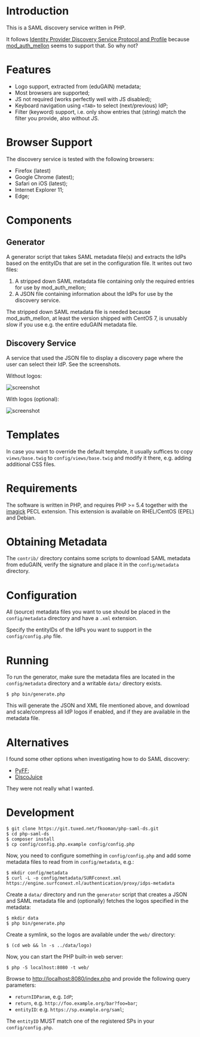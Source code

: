 # Introduction

This is a SAML discovery service written in PHP.

It follows 
[Identity Provider Discovery Service Protocol and Profile](https://docs.oasis-open.org/security/saml/Post2.0/sstc-saml-idp-discovery.pdf) 
because [mod_auth_mellon](https://github.com/UNINETT/mod_auth_mellon) 
seems to support that. So why not?

# Features

* Logo support, extracted from (eduGAIN) metadata;
* Most browsers are supported;
* JS not required (works perfectly well with JS disabled);
* Keyboard navigation using `<TAB>` to select (next/previous) IdP;
* Filter (keyword) support, i.e. only show entries that (string) match the 
  filter you provide, also without JS.

# Browser Support

The discovery service is tested with the following browsers:

* Firefox (latest)
* Google Chrome (latest);
* Safari on iOS (latest);
* Internet Explorer 11;
* Edge;

# Components

## Generator

A generator script that takes SAML metadata file(s) and extracts the IdPs based 
on the entityIDs that are set in the configuration file. It writes out two 
files:

1. A stripped down SAML metadata file containing only the required entries for
   use by mod_auth_mellon;
2. A JSON file containing information about the IdPs for use by the discovery
   service.

The stripped down SAML metadata file is needed because mod_auth_mellon, at 
least the version shipped with CentOS 7, is unusably slow if you use e.g. the 
entire eduGAIN metadata file.

## Discovery Service

A service that used the JSON file to display a discovery page where the user
can select their IdP. See the screenshots.

Without logos:

![screenshot](contrib/screenshot.png)

With logos (optional):

![screenshot](contrib/screenshot_logos.png)

# Templates

In case you want to override the default template, it usually suffices to copy
`views/base.twig` to `config/views/base.twig` and modify it there, e.g. adding
additional CSS files.

# Requirements

The software is written in PHP, and requires PHP >= 5.4 together with the 
[imagick](https://pecl.php.net/package/imagick) PECL extension. This extension 
is available on RHEL/CentOS (EPEL) and Debian.

# Obtaining Metadata

The `contrib/` directory contains some scripts to download SAML metadata from
eduGAIN, verify the signature and place it in the `config/metadata` directory.

# Configuration

All (source) metadata files you want to use should be placed in the 
`config/metadata` directory and have a `.xml` extension. 

Specify the entityIDs of the IdPs you want to support in the 
`config/config.php` file.

# Running

To run the generator, make sure the metadata files are located in the 
`config/metadata` directory and a writable `data/` directory exists.

    $ php bin/generate.php

This will generate the JSON and XML file mentioned above, and download and 
scale/compress all IdP logos if enabled, and if they are available in the 
metadata file.

# Alternatives

I found some other options when investigating how to do SAML discovery:

* [PyFF](https://github.com/leifj/pyFF/);
* [DiscoJuice](http://discojuice.org/)

They were not really what I wanted.

# Development

    $ git clone https://git.tuxed.net/fkooman/php-saml-ds.git
    $ cd php-saml-ds
    $ composer install
    $ cp config/config.php.example config/config.php

Now, you need to configure something in `config/config.php` and add some 
metadata files to read from in `config/metadata`, e.g.:
    
    $ mkdir config/metadata
    $ curl -L -o config/metadata/SURFconext.xml https://engine.surfconext.nl/authentication/proxy/idps-metadata

Create a `data/` directory and run the `generator` script that creates a JSON 
and SAML metadata file and (optionally) fetches the logos specified in the 
metadata:

    $ mkdir data
    $ php bin/generate.php

Create a symlink, so the logos are available under the `web/` directory:

    $ (cd web && ln -s ../data/logo)

Now, you can start the PHP built-in web server:

    $ php -S localhost:8080 -t web/

Browse to [http://localhost:8080/index.php](http://localhost:8080/index.php) 
and provide the following query parameters:

* `returnIDParam`, e.g. `IdP`;
* `return`, e.g. `http://foo.example.org/bar?foo=bar`;
* `entityID`: e.g. `https://sp.example.org/saml`;

The `entityID` MUST match one of the registered SPs in your 
`config/config.php`.
